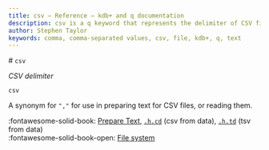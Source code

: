 ```yaml
---
title: csv – Reference – kdb+ and q documentation
description: csv is a q keyword that represents the delimiter of CSV files.
author: Stephen Taylor
keywords: comma, comma-separated values, csv, file, kdb+, q, text
---
```

# `csv`

_CSV delimiter_



```syntax
csv
```

A synonym for `","` for use in preparing text for CSV files, or reading them. 

:fontawesome-solid-book:
[Prepare Text](file-text.md#prepare-text),
[`.h.cd`](doth.md#hcd-csv-from-data) (csv from data), 
[`.h.td`](doth.md#htd-tsv) (tsv from data)
<br>
:fontawesome-solid-book-open:
[File system](../basics/files.md)

